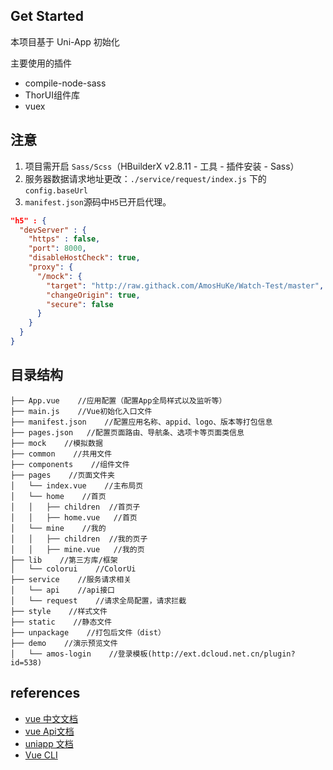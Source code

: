 ## Get Started

本项目基于 Uni-App 初始化

主要使用的插件

- compile-node-sass
- ThorUI组件库
- vuex

## 注意  

1. 项目需开启 `Sass/Scss`（HBuilderX v2.8.11 - 工具 - 插件安装 - Sass）     
2. 服务器数据请求地址更改：`./service/request/index.js` 下的 `config.baseUrl`   
3. `manifest.json`源码中`H5`已开启代理。

```json
"h5" : {
  "devServer" : {
    "https" : false,
    "port": 8000,
    "disableHostCheck": true,
    "proxy": {
      "/mock": {
        "target": "http://raw.githack.com/AmosHuKe/Watch-Test/master",
        "changeOrigin": true,
        "secure": false
      }
    }
  }
}
```


## 目录结构  
```
├── App.vue    //应用配置（配置App全局样式以及监听等）  
├── main.js    //Vue初始化入口文件  
├── manifest.json    //配置应用名称、appid、logo、版本等打包信息
├── pages.json   //配置页面路由、导航条、选项卡等页面类信息
├── mock    //模拟数据
├── common    //共用文件
├── components    //组件文件
├── pages    //页面文件夹  
│   └── index.vue    //主布局页
│   └── home    //首页
│   │   ├── children  //首页子
│   │   ├── home.vue   //首页
│   └── mine    //我的
│   │   ├── children  //我的页子
│   │   ├── mine.vue   //我的页
├── lib    //第三方库/框架  
│   └── colorui    //ColorUi
├── service    //服务请求相关
│   └── api    //api接口
│   └── request    //请求全局配置，请求拦截
├── style    //样式文件  
├── static    //静态文件  
├── unpackage    //打包后文件（dist）  
├── demo    //演示预览文件  
│   └── amos-login    //登录模板(http://ext.dcloud.net.cn/plugin?id=538)

```

## references

- [vue 中文文档](https://cn.vuejs.org/v2/guide/instance.html)
- [vue Api文档](https://vuejs.org/v2/api/)
- [uniapp 文档](https://uniapp.dcloud.io/api/)
- [Vue CLI](https://cli.vuejs.org/zh/guide/)